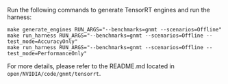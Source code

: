 Run the following commands to generate TensorRT engines and run the harness:

```
make generate_engines RUN_ARGS="--benchmarks=gnmt --scenarios=Offline"
make run_harness RUN_ARGS="--benchmarks=gnmt --scenarios=Offline --test_mode=AccuracyOnly"
make run_harness RUN_ARGS="--benchmarks=gnmt --scenarios=Offline --test_mode=PerformanceOnly"
```

For more details, please refer to the README.md located in `open/NVIDIA/code/gnmt/tensorrt`.
